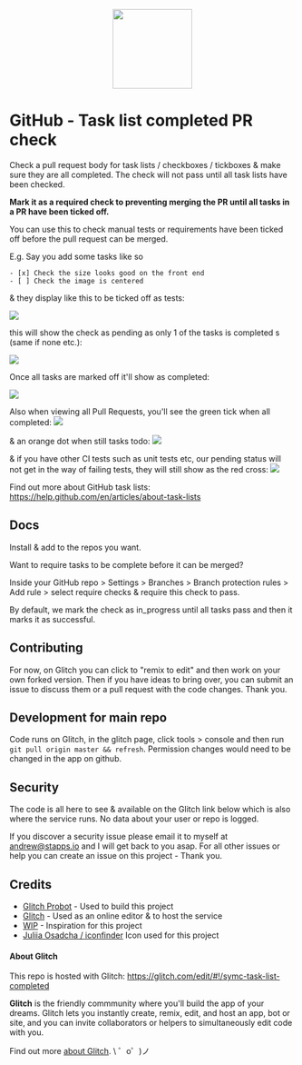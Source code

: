 <p align="center"><img width="140" src="https://cdn3.iconfinder.com/data/icons/flat-office-icons-1/140/Artboard_1-4-512.png"></p>


GitHub - Task list completed PR check
=========================

Check a pull request body for task lists / checkboxes / tickboxes & make sure they are all completed.
The check will not pass until all task lists have been checked.

**Mark it as a required check to preventing merging the PR until all tasks in a PR have been ticked off.**

You can use this to check manual tests or requirements have been ticked off before the pull request can be merged.

E.g. Say you add some tasks like so
```
- [x] Check the size looks good on the front end
- [ ] Check the image is centered
```

& they display like this to be ticked off as tests:

![](./screenshots/example-pr.png)

this will show the check as pending as only 1 of the tasks is completed s (same if none etc.):

![](./screenshots/tasks-remaining.png)

Once all tasks are marked off it'll show as completed:

![](./screenshots/tasks-completed.png)


Also when viewing all Pull Requests, you'll see the green tick when all completed:
![](./screenshots/success-pr.png)

& an orange dot when still tasks todo:
![](./screenshots/pending-pr.png)

& if you have other CI tests such as unit tests etc, our pending status will not get in the way of failing tests, they will still show as the red cross:
![](./screenshots/failing-pr.png)


Find out more about GitHub task lists: https://help.github.com/en/articles/about-task-lists

## Docs

Install & add to the repos you want.

Want to require tasks to be complete before it can be merged?

Inside your GitHub repo > Settings > Branches > Branch protection rules > Add rule > select require checks & require this check to pass.

By default, we mark the check as in_progress until all tasks pass and then it marks it as successful.

## Contributing

For now, on Glitch you can click to "remix to edit" and then work on your own forked version.
Then if you have ideas to bring over, you can submit an issue to discuss them or a pull request with the code changes.
Thank you.

## Development for main repo

Code runs on Glitch, in the glitch page, click tools > console and then run `git pull origin master && refresh`.
Permission changes would need to be changed in the app on github.

## Security

The code is all here to see & available on the Glitch link below which is also where the service runs.
No data about your user or repo is logged.

If you discover a security issue please email it to myself at andrew@stapps.io and I will get back to you asap. For all other issues or help you can create an issue on this project - Thank you.

## Credits 
- [Glitch Probot](https://github.com/probot/probot) - Used to build this project
- [Glitch](https://glitch.com/) - Used as an online editor & to host the service
- [WIP](https://github.com/wip/app) - Inspiration for this project
- [Juliia Osadcha / iconfinder](https://www.iconfinder.com/icons/1790658/checklist_checkmark_clipboard_document_list_tracklist_icon) Icon used for this project 

#### About Glitch

This repo is hosted with Glitch: https://glitch.com/edit/#!/symc-task-list-completed

**Glitch** is the friendly commmunity where you'll build the app of your dreams. Glitch lets you instantly create, remix, edit, and host an app, bot or site, and you can invite collaborators or helpers to simultaneously edit code with you.

Find out more [about Glitch](https://glitch.com/about).
\ ゜o゜)ノ
